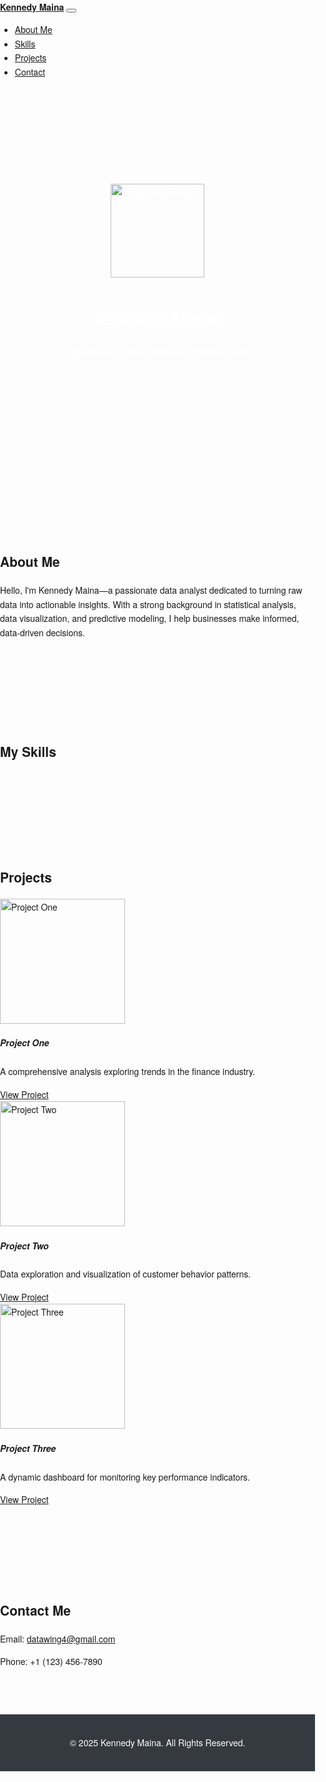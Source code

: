 <!DOCTYPE html>
<html lang="en">
<head>
  <meta charset="UTF-8" />
  <meta name="viewport" content="width=device-width, initial-scale=1.0" />
  <title>Kennedy Maina - Data Analyst Portfolio</title>
  <!-- Bootstrap CSS for responsive design -->
  <link
    href="https://cdn.jsdelivr.net/npm/bootstrap@5.3.0/dist/css/bootstrap.min.css"
    rel="stylesheet"
  />
  <!-- AOS CSS for animations -->
  <link
    href="https://cdnjs.cloudflare.com/ajax/libs/aos/2.3.4/aos.css"
    rel="stylesheet"
  />
  <!-- Inline CSS -->
  <style>
    :root {
      --primary-color: #4CAF50;
      --secondary-color: #2196F3;
      --accent-color: #FFC107;
      --warning-color: #FF5722;
      --purple-color: #9C27B0;
    }
    body {
      font-family: 'Helvetica Neue', Helvetica, Arial, sans-serif;
      line-height: 1.6;
      margin: 0;
      padding: 0;
    }
    /* Navigation */
    .navbar-brand {
      font-weight: bold;
    }
    /* Header Section */
    header.header-section {
      background: url('header-background.jpg') no-repeat center center/cover;
      padding: 150px 0;
      color: #fff;
      text-align: center;
      position: relative;
    }
    .profile-img {
      width: 150px;
      height: 150px;
      object-fit: cover;
      border: 4px solid #fff;
    }
    /* Sections */
    section {
      padding: 60px 0;
    }
    html {
      scroll-behavior: smooth;
    }
    .card-img-top {
      height: 200px;
      object-fit: cover;
    }
    /* Footer */
    footer {
      background-color: #343a40;
      color: #fff;
      padding: 20px 0;
      text-align: center;
    }
  </style>
</head>
<body>
  <!-- Navigation -->
  <nav class="navbar navbar-expand-lg navbar-dark bg-dark fixed-top" data-aos="fade-down">
    <div class="container">
      <a class="navbar-brand" href="#">Kennedy Maina</a>
      <button class="navbar-toggler" type="button" data-bs-toggle="collapse" data-bs-target="#navbarNav">
        <span class="navbar-toggler-icon"></span>
      </button>
      <div class="collapse navbar-collapse" id="navbarNav">
        <ul class="navbar-nav ms-auto">
          <li class="nav-item"><a class="nav-link" href="#about">About Me</a></li>
          <li class="nav-item"><a class="nav-link" href="#skills">Skills</a></li>
          <li class="nav-item"><a class="nav-link" href="#projects">Projects</a></li>
          <li class="nav-item"><a class="nav-link" href="#contact">Contact</a></li>
        </ul>
      </div>
    </div>
  </nav>

  <!-- Header Section -->
  <header class="header-section" data-aos="fade-up">
    <div class="container">
      <img src="your-profile-image.jpg" alt="Kennedy Maina" class="profile-img rounded-circle" data-aos="zoom-in" data-aos-delay="200">
      <h1 class="mt-3">Kennedy Maina</h1>
      <p class="lead">Data Analyst | Data Enthusiast | Problem Solver</p>
    </div>
  </header>

  <!-- About Section -->
  <section id="about" data-aos="fade-up">
    <div class="container">
      <h2 class="mb-4">About Me</h2>
      <p>
        Hello, I'm Kennedy Maina—a passionate data analyst dedicated to turning raw data into actionable insights.
        With a strong background in statistical analysis, data visualization, and predictive modeling, I help
        businesses make informed, data-driven decisions.
      </p>
    </div>
  </section>

  <!-- Skills Section -->
  <section id="skills" class="bg-light" data-aos="fade-up">
    <div class="container">
      <h2 class="mb-4">My Skills</h2>
      <canvas id="skillsChart" width="400" height="200"></canvas>
    </div>
  </section>

  <!-- Projects Section -->
  <section id="projects" data-aos="fade-up">
    <div class="container">
      <h2 class="mb-4">Projects</h2>
      <div class="row">
        <!-- Project 1 -->
        <div class="col-md-4" data-aos="zoom-in" data-aos-delay="100">
          <div class="card mb-4 shadow-sm">
            <img src="project1-thumbnail.jpg" class="card-img-top" alt="Project One">
            <div class="card-body">
              <h5 class="card-title">Project One</h5>
              <p class="card-text">
                A comprehensive analysis exploring trends in the finance industry.
              </p>
              <a href="https://github.com/yourusername/project-one" class="btn btn-primary" target="_blank">View Project</a>
            </div>
          </div>
        </div>
        <!-- Project 2 -->
        <div class="col-md-4" data-aos="zoom-in" data-aos-delay="200">
          <div class="card mb-4 shadow-sm">
            <img src="project2-thumbnail.jpg" class="card-img-top" alt="Project Two">
            <div class="card-body">
              <h5 class="card-title">Project Two</h5>
              <p class="card-text">
                Data exploration and visualization of customer behavior patterns.
              </p>
              <a href="https://github.com/yourusername/project-two" class="btn btn-primary" target="_blank">View Project</a>
            </div>
          </div>
        </div>
        <!-- Project 3 -->
        <div class="col-md-4" data-aos="zoom-in" data-aos-delay="300">
          <div class="card mb-4 shadow-sm">
            <img src="project3-thumbnail.jpg" class="card-img-top" alt="Project Three">
            <div class="card-body">
              <h5 class="card-title">Project Three</h5>
              <p class="card-text">
                A dynamic dashboard for monitoring key performance indicators.
              </p>
              <a href="https://github.com/yourusername/project-three" class="btn btn-primary" target="_blank">View Project</a>
            </div>
          </div>
        </div>
      </div>
    </div>
  </section>

  <!-- Contact Section -->
  <section id="contact" class="bg-light" data-aos="fade-up">
    <div class="container">
      <h2 class="mb-4">Contact Me</h2>
      <p>Email: <a href="mailto:datawing4@gmail.com">datawing4@gmail.com</a></p>
      <p>Phone: +1 (123) 456-7890</p>
      <!-- The "Send Message" contact form has been removed as requested -->
    </div>
  </section>

  <!-- Footer -->
  <footer data-aos="fade-up">
    <div class="container">
      <p class="mb-0">© 2025 Kennedy Maina. All Rights Reserved.</p>
    </div>
  </footer>

  <!-- JavaScript: Bootstrap, AOS, Chart.js -->
  <script src="https://cdn.jsdelivr.net/npm/bootstrap@5.3.0/dist/js/bootstrap.bundle.min.js"></script>
  <script src="https://cdnjs.cloudflare.com/ajax/libs/aos/2.3.4/aos.js"></script>
  <script src="https://cdn.jsdelivr.net/npm/chart.js"></script>
  <!-- Inline JavaScript -->
  <script>
    // Initialize AOS for smooth animations
    AOS.init({
      duration: 1000,
      once: true,
    });

    // Initialize the skills chart when the document is fully loaded
    document.addEventListener("DOMContentLoaded", function () {
      const ctx = document.getElementById("skillsChart").getContext("2d");
      new Chart(ctx, {
        type: "bar",
        data: {
          labels: ["Python", "SQL", "Excel", "Tableau", "R"],
          datasets: [{
            label: "Skill Proficiency (%)",
            data: [90, 85, 80, 75, 70],
            backgroundColor: [
              getComputedStyle(document.documentElement).getPropertyValue('--primary-color'),
              getComputedStyle(document.documentElement).getPropertyValue('--secondary-color'),
              getComputedStyle(document.documentElement).getPropertyValue('--accent-color'),
              getComputedStyle(document.documentElement).getPropertyValue('--warning-color'),
              getComputedStyle(document.documentElement).getPropertyValue('--purple-color')
            ]
          }]
        },
        options: {
          scales: {
            y: {
              beginAtZero: true,
              max: 100
            }
          }
        }
      });
    });
  </script>
</body>
</html>
